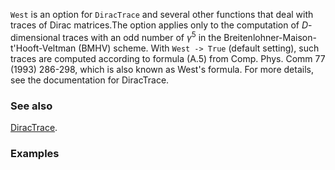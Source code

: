 `West` is an option for `DiracTrace` and several other functions that deal with traces of Dirac matrices.The option applies only to the computation of $D$-dimensional traces with an odd number of $\gamma ^5$ in the Breitenlohner-Maison-t'Hooft-Veltman (BMHV) scheme. With `West -> True` (default setting), such traces are computed according to formula  (A.5) from Comp. Phys. Comm 77 (1993) 286-298, which is also known as West's formula. For more details, see the documentation for DiracTrace.

### See also

[DiracTrace](DiracTrace).

### Examples